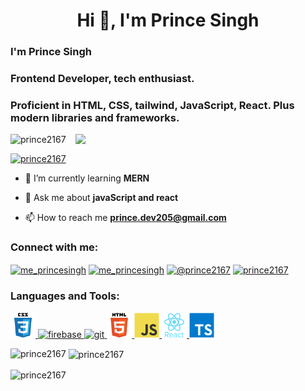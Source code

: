 <h1 align="center">Hi 👋, I'm Prince Singh</h1>
<h3>I'm Prince Singh </h3> <h3>  Frontend Developer, tech enthusiast.</h3> <h3> Proficient in HTML, CSS, tailwind, JavaScript, React. Plus modern libraries and frameworks.</h3>
<img align = "right" width="400" src="https://globaleducation.s3.ap-south-1.amazonaws.com/globaledu/gif/front-end-development.gif">

<p align="left"> <img src="https://komarev.com/ghpvc/?username=prince2167&label=Profile%20views&color=0e75b6&style=flat" alt="prince2167" /> </p>

<p align="left"> <a href="https://github.com/ryo-ma/github-profile-trophy"><img src="https://github-profile-trophy.vercel.app/?username=prince2167" alt="prince2167" /></a> </p>

- 🌱 I’m currently learning **MERN**

- 💬 Ask me about **javaScript and react**

- 📫 How to reach me **prince.dev205@gmail.com**

<h3 align="left">Connect with me:</h3>
<p align="left">
<a href="https://twitter.com/me_princesingh" target="blank"><img align="center" src="https://raw.githubusercontent.com/rahuldkjain/github-profile-readme-generator/master/src/images/icons/Social/twitter.svg" alt="me_princesingh" height="30" width="40" /></a>
<a href="https://instagram.com/me_princesingh" target="blank"><img align="center" src="https://raw.githubusercontent.com/rahuldkjain/github-profile-readme-generator/master/src/images/icons/Social/instagram.svg" alt="me_princesingh" height="30" width="40" /></a>
<a href="https://hashnode.com/@prince2167" target="blank"><img align="center" src="https://raw.githubusercontent.com/rahuldkjain/github-profile-readme-generator/master/src/images/icons/Social/hashnode.svg" alt="@prince2167" height="30" width="40" /></a>
<a href="https://www.leetcode.com/prince2167" target="blank"><img align="center" src="https://raw.githubusercontent.com/rahuldkjain/github-profile-readme-generator/master/src/images/icons/Social/leet-code.svg" alt="prince2167" height="30" width="40" /></a>
</p>

<h3 align="left">Languages and Tools:</h3>
<p align="left"> <a href="https://www.w3schools.com/css/" target="_blank" rel="noreferrer"> <img src="https://raw.githubusercontent.com/devicons/devicon/master/icons/css3/css3-original-wordmark.svg" alt="css3" width="40" height="40"/> </a> <a href="https://firebase.google.com/" target="_blank" rel="noreferrer"> <img src="https://www.vectorlogo.zone/logos/firebase/firebase-icon.svg" alt="firebase" width="40" height="40"/> </a> <a href="https://git-scm.com/" target="_blank" rel="noreferrer"> <img src="https://www.vectorlogo.zone/logos/git-scm/git-scm-icon.svg" alt="git" width="40" height="40"/> </a> <a href="https://www.w3.org/html/" target="_blank" rel="noreferrer"> <img src="https://raw.githubusercontent.com/devicons/devicon/master/icons/html5/html5-original-wordmark.svg" alt="html5" width="40" height="40"/> </a> <a href="https://developer.mozilla.org/en-US/docs/Web/JavaScript" target="_blank" rel="noreferrer"> <img src="https://raw.githubusercontent.com/devicons/devicon/master/icons/javascript/javascript-original.svg" alt="javascript" width="40" height="40"/> </a> <a href="https://reactjs.org/" target="_blank" rel="noreferrer"> <img src="https://raw.githubusercontent.com/devicons/devicon/master/icons/react/react-original-wordmark.svg" alt="react" width="40" height="40"/> </a> <a href="https://www.typescriptlang.org/" target="_blank" rel="noreferrer"> <img src="https://raw.githubusercontent.com/devicons/devicon/master/icons/typescript/typescript-original.svg" alt="typescript" width="40" height="40"/> </a> </p>

<p><img align="left" src="https://github-readme-stats.vercel.app/api/top-langs?username=prince2167&show_icons=true&locale=en&layout=compact" alt="prince2167" /></p>

<p>&nbsp;<img align="center" src="https://github-readme-stats.vercel.app/api?username=prince2167&show_icons=true&locale=en" alt="prince2167" /></p>

<p><img align="center" src="https://github-readme-streak-stats.herokuapp.com/?user=prince2167&" alt="prince2167" /></p>

